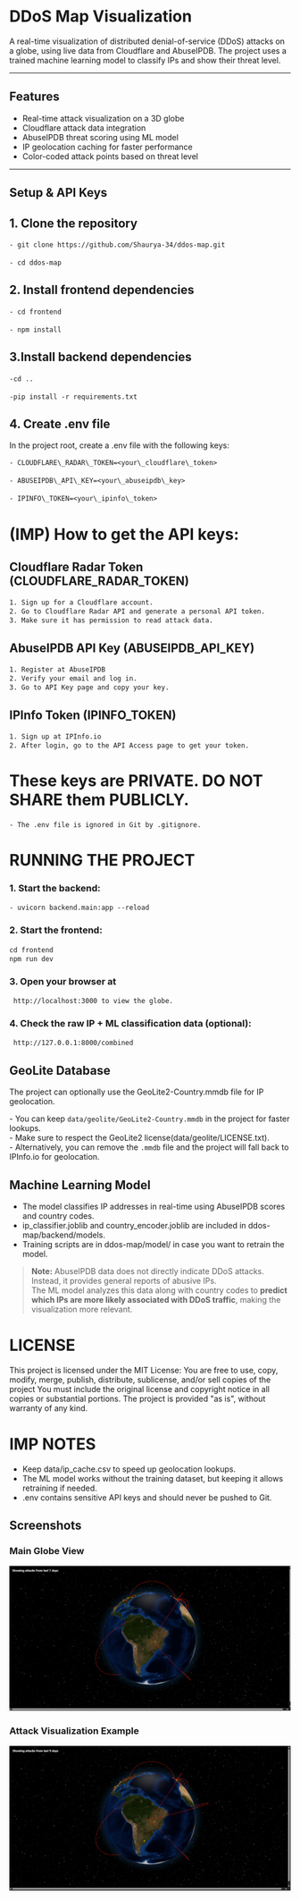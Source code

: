 #  DDoS Map Visualization



A real-time visualization of distributed denial-of-service (DDoS) attacks on a globe, using live data from Cloudflare and AbuseIPDB. The project uses a trained machine learning model to classify IPs and show their threat level.



---



## Features


- Real-time attack visualization on a 3D globe
- Cloudflare attack data integration
- AbuseIPDB threat scoring using ML model
- IP geolocation caching for faster performance
- Color-coded attack points based on threat level



---


## Setup \& API Keys


## 1. Clone the repository


	- git clone https://github.com/Shaurya-34/ddos-map.git

	- cd ddos-map



## 2. Install frontend dependencies

	- cd frontend

	- npm install



## 3.Install backend dependencies

	-cd ..

	-pip install -r requirements.txt


## 4. Create .env file

In the project root, create a .env file with the following keys:

	- CLOUDFLARE\_RADAR\_TOKEN=<your\_cloudflare\_token>

	- ABUSEIPDB\_API\_KEY=<your\_abuseipdb\_key>

	- IPINFO\_TOKEN=<your\_ipinfo\_token>




# (IMP) How to get the API keys:


## Cloudflare Radar Token (CLOUDFLARE\_RADAR\_TOKEN)

	1. Sign up for a Cloudflare account.
	2. Go to Cloudflare Radar API and generate a personal API token.
	3. Make sure it has permission to read attack data.



## AbuseIPDB API Key (ABUSEIPDB\_API\_KEY)

	1. Register at AbuseIPDB
	2. Verify your email and log in.
	3. Go to API Key page and copy your key.

## IPInfo Token (IPINFO\_TOKEN)
	1. Sign up at IPInfo.io
	2. After login, go to the API Access page to get your token.


# These keys are PRIVATE. DO NOT SHARE them PUBLICLY. 
  	- The .env file is ignored in Git by .gitignore.



# RUNNING THE PROJECT



### 1. Start the backend: 
	- uvicorn backend.main:app --reload


### 2. Start the frontend:

	cd frontend
 	npm run dev


### 3. Open your browser at
  	 http://localhost:3000 to view the globe.
  

### 4. Check the raw IP + ML classification data (optional):
 	 http://127.0.0.1:8000/combined





## GeoLite Database

The project can optionally use the GeoLite2-Country.mmdb file for IP geolocation.

\- You can keep `data/geolite/GeoLite2-Country.mmdb` in the project for faster lookups.  
\- Make sure to respect the GeoLite2 license(data/geolite/LICENSE.txt).  
\- Alternatively, you can remove the `.mmdb` file and the project will fall back to IPInfo.io for geolocation.




## Machine Learning Model

- The model classifies IP addresses in real-time using AbuseIPDB scores and country codes.
- ip\_classifier.joblib and country\_encoder.joblib are included in ddos-map/backend/models.
- Training scripts are in ddos-map/model/ in case you want to retrain the model.

> **Note:** AbuseIPDB data does not directly indicate DDoS attacks.  
> Instead, it provides general reports of abusive IPs.  
> The ML model analyzes this data along with country codes to **predict which IPs are more likely associated with DDoS traffic**, making the visualization more relevant.  


# LICENSE

This project is licensed under the MIT License:
You are free to use, copy, modify, merge, publish, distribute, sublicense, and/or sell copies of the project
You must include the original license and copyright notice in all copies or substantial portions.
The project is provided "as is", without warranty of any kind.



# IMP NOTES

- Keep data/ip\_cache.csv to speed up geolocation lookups.
- The ML model works without the training dataset, but keeping it allows retraining if needed.
- .env contains sensitive API keys and should never be pushed to Git.


## Screenshots  

### Main Globe View  
![Screenshot1](frontend/Screenshot1.png)  

### Attack Visualization Example  
![Screenshot2](frontend/Screenshot2.png)  



